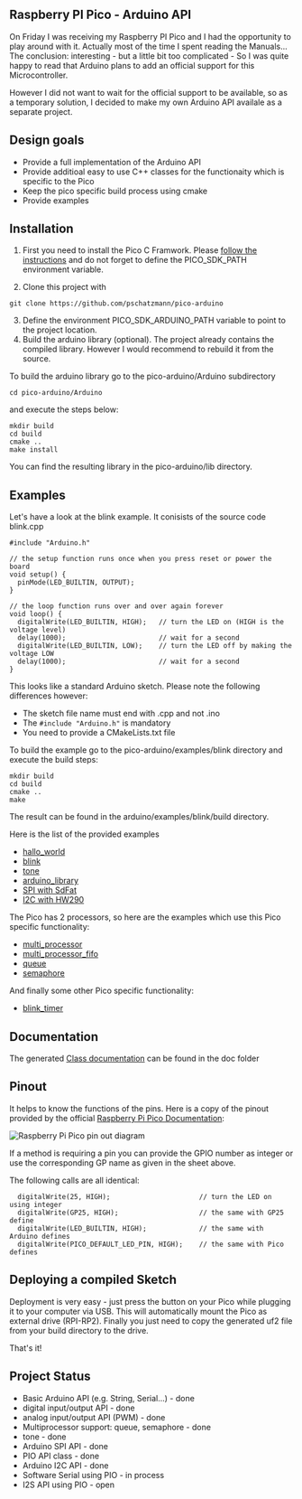 ## Raspberry PI Pico - Arduino API

On Friday I was receiving my Raspberry PI Pico and I had the opportunity to play around with it. Actually most of the time I spent reading the Manuals...
The conclusion: interesting - but a little bit too complicated - So I was quite happy to read that Arduino plans to add an official support for this Microcontroller. 

However I did not want to wait for the official support to be available, so as a temporary solution, I decided to make my own Arduino API availale as a separate project. 

## Design goals

- Provide a full implementation of the Arduino API
- Provide additioal easy to use C++ classes for the functionaity which is specific to the Pico
- Keep the pico specific build process using cmake
- Provide examples 

## Installation

1. First you need to install the Pico C Framwork. Please [follow the instructions](https://datasheets.raspberrypi.org/pico/getting-started-with-pico.pdf) and do not forget to define the PICO_SDK_PATH environment variable.

2. Clone this project with 

```
git clone https://github.com/pschatzmann/pico-arduino
```
3. Define the environment PICO_SDK_ARDUINO_PATH variable to point to the project location.
4. Build the arduino library (optional). 
The project already contains the compiled library. However I would recommend to rebuild it from the source.

To build the arduino library go to the pico-arduino/Arduino subdirectory 
```
cd pico-arduino/Arduino
```
and execute the steps below:
```
mkdir build
cd build 
cmake ..
make install
```

You can find the resulting library in the pico-arduino/lib directory.


## Examples

Let's have a look at the blink example. It conisists of the source code blink.cpp
```
#include "Arduino.h"

// the setup function runs once when you press reset or power the board
void setup() {
  pinMode(LED_BUILTIN, OUTPUT);
}

// the loop function runs over and over again forever
void loop() {
  digitalWrite(LED_BUILTIN, HIGH);   // turn the LED on (HIGH is the voltage level)
  delay(1000);                       // wait for a second
  digitalWrite(LED_BUILTIN, LOW);    // turn the LED off by making the voltage LOW
  delay(1000);                       // wait for a second
}
```
This looks like a standard Arduino sketch. Please note the following differences however:
- The sketch file name must end with .cpp and not .ino
- The ```#include "Arduino.h"``` is mandatory
- You need to provide a CMakeLists.txt file

To build the example go to the pico-arduino/examples/blink directory and execute the build steps:
```
mkdir build
cd build
cmake ..
make
```
The result can be found in the arduino/examples/blink/build directory.

Here is the list of the provided examples

- [hallo_world](examples/hallo_world)
- [blink](examples/blink)
- [tone](examples/tone_melody)
- [arduino_library](examples/example_with_arduino_library)
- [SPI with SdFat](examples/sd_info)
- [I2C with HW290](examples/i2c_hw290)

The Pico has 2 processors, so here are the examples which use this Pico specific functionality:

- [multi_processor](examples/multi_processor) 
- [multi_processor_fifo](examples/multi_processor_fifo) 
- [queue](examples/queue)
- [semaphore](examples/semaphore) 

And finally some other Pico specific functionality:

- [blink_timer](examples/blink_timer)

## Documentation

The generated [Class documentation](https://pschatzmann.github.io/pico-arduino/doc/html/) can be found in the doc folder

## Pinout

It helps to know the functions of the pins. Here is a copy of the pinout provided by the official [Raspberry Pi Pico Documentation](https://www.raspberrypi.org/documentation/pico/getting-started/):

<img src="https://www.raspberrypi.org/documentation/pico/getting-started/static/15243f1ffd3b8ee646a1708bf4c0e866/Pico-R3-Pinout.svg" alt="Raspberry Pi Pico pin out diagram">

If a method is requiring a pin you can provide the GPIO number as integer or use the corresponding GP name as given in the sheet above.

The following calls are all identical:

```
  digitalWrite(25, HIGH);                      // turn the LED on using integer
  digitalWrite(GP25, HIGH);                    // the same with GP25 define
  digitalWrite(LED_BUILTIN, HIGH);             // the same with Arduino defines 
  digitalWrite(PICO_DEFAULT_LED_PIN, HIGH);    // the same with Pico defines 
```

## Deploying a compiled Sketch

Deployment is very easy - just press the button on your Pico while plugging it to your computer via USB. This will automatically mount the Pico as external drive (RPI-RP2).
Finally you just need to copy the generated uf2 file from your build directory to the drive.

That's it!

## Project Status

- Basic Arduino API (e.g. String, Serial...) - done
- digital input/output API - done
- analog input/output API (PWM) - done
- Multiprocessor support: queue, semaphore - done
- tone - done
- Arduino SPI API - done
- PIO API class - done
- Arduino I2C API - done
- Software Serial using PIO - in process
- I2S API using PIO - open



